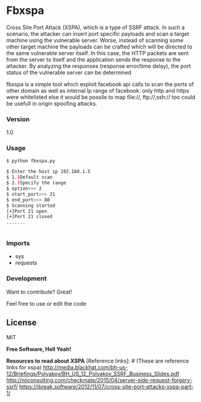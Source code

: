 # Fbxspa
Cross Site Port Attack (XSPA), which is a type of SSRF attack.
In such a scenario, the attacker can insert port specific payloads and scan a target machine using the vulnerable server. Worse, instead of scanning some other target machine the payloads can be crafted which will be directed to the same vulnerable server itself. In this case, the HTTP packets are sent from the server to itself and the application sends the response to the attacker. By analyzing the responses (response error/time delay), the port status of the vulnerable server can be determined

fbxspa is a simple tool which exploit facebook api calls to scan the ports of other domain as well as internal Ip range of facebook.
only http and https were whitelisted  else it would be possile to map file://, ftp://,ssh:// too
could  be usefull in origin spoofing attacks.
### Version
1.0



### Usage

```sh
$ python fbxspa.py
```

```sh
$ Enter the host ip 192.168.1.5
$ 1.)Default scan 
$ 2.)Specify the range
$ option>>> 2
$ start_port>>> 21
$ end_port>>> 80
$ Scanning started
[+]Port 21 open
[+]Port 21 closed
.......



```

### Imports

* sys
* requests


### Development

Want to contribute? Great!

Feel free to use or edit the code 


License
----

MIT


**Free Software, Hell Yeah!**

**Resources to read about XSPA**
[Reference links]: # (These are reference links for xspa)
  http://media.blackhat.com/bh-us-12/Briefings/Polyakov/BH_US_12_Polyakov_SSRF_Business_Slides.pdf
  http://niiconsulting.com/checkmate/2015/04/server-side-request-forgery-ssrf/
  https://ibreak.software/2012/11/07/cross-site-port-attacks-xspa-part-1/
